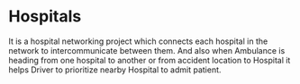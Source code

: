 # Hospitals
It is a hospital networking project which connects each hospital in the network to intercommunicate between them. And also when Ambulance is heading from one hospital to another or from accident location to Hospital it helps Driver to prioritize nearby Hospital to admit patient.
